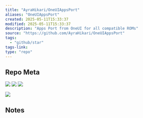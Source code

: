 ```yaml
---
title: "AyraHikari/OneUIAppsPort"
aliases: "OneUIAppsPort"
created: 2025-05-11T15:33:37
modified: 2025-05-11T15:33:37
description: "Apps Port from OneUI for all compatible ROMs"
source: "https://github.com/AyraHikari/OneUIAppsPort"
tags:
  - "github/star"
tags-link:
type: "repo"
---
```

## Repo Meta

![](https://img.shields.io/github/stars/AyraHikari/OneUIAppsPort?style=for-the-badge&label=stars) ![](https://img.shields.io/github/repo-size/AyraHikari/OneUIAppsPort?style=for-the-badge&label=size) ![](https://img.shields.io/github/created-at/AyraHikari/OneUIAppsPort?style=for-the-badge&label=since)

[![](https://github-readme-stats.vercel.app/api/pin/?username=AyraHikari&repo=OneUIAppsPort&bg_color=00000000)](https://github.com/AyraHikari/OneUIAppsPort)

## Notes

